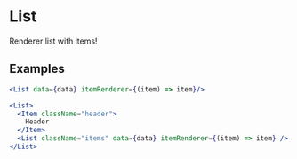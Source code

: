 # List

Renderer list with items!

## Examples

```jsx
<List data={data} itemRenderer={(item) => item}/>

<List>
  <Item className="header">
    Header
  </Item>
  <List className="items" data={data} itemRenderer={(item) => item} />
</List>
```
